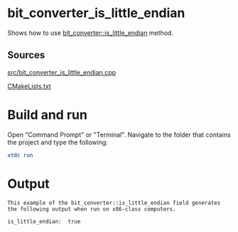 # bit_converter_is_little_endian

Shows how to use [bit_converter::is_little_endian](../../../../src/xtd.core/include/xtd/bit_converter.h) method.

## Sources

[src/bit_converter_is_little_endian.cpp](src/bit_converter_is_little_endian.cpp)

[CMakeLists.txt](CMakeLists.txt)

# Build and run

Open "Command Prompt" or "Terminal". Navigate to the folder that contains the project and type the following:

```cmake
xtdc run
```

# Output

```
This example of the bit_converter::is_little_endian field generates
the following output when run on x86-class computers.
 
is_little_endian:  true
```
